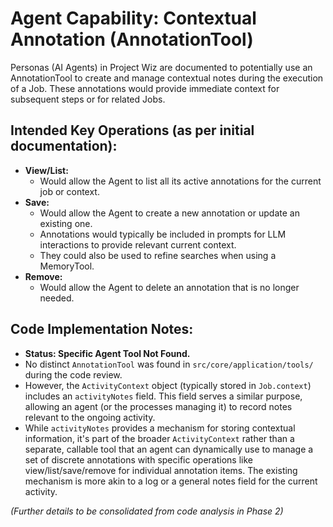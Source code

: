 # Agent Capability: Contextual Annotation (AnnotationTool)

Personas (AI Agents) in Project Wiz are documented to potentially use an AnnotationTool to create and manage contextual notes during the execution of a Job. These annotations would provide immediate context for subsequent steps or for related Jobs.

## Intended Key Operations (as per initial documentation):

- **View/List:**
    - Would allow the Agent to list all its active annotations for the current job or context.
- **Save:**
    - Would allow the Agent to create a new annotation or update an existing one.
    - Annotations would typically be included in prompts for LLM interactions to provide relevant current context.
    - They could also be used to refine searches when using a MemoryTool.
- **Remove:**
    - Would allow the Agent to delete an annotation that is no longer needed.

## Code Implementation Notes:
- **Status: Specific Agent Tool Not Found.**
- No distinct `AnnotationTool` was found in `src/core/application/tools/` during the code review.
- However, the `ActivityContext` object (typically stored in `Job.context`) includes an `activityNotes` field. This field serves a similar purpose, allowing an agent (or the processes managing it) to record notes relevant to the ongoing activity.
- While `activityNotes` provides a mechanism for storing contextual information, it's part of the broader `ActivityContext` rather than a separate, callable tool that an agent can dynamically use to manage a set of discrete annotations with specific operations like view/list/save/remove for individual annotation items. The existing mechanism is more akin to a log or a general notes field for the current activity.

*(Further details to be consolidated from code analysis in Phase 2)*
